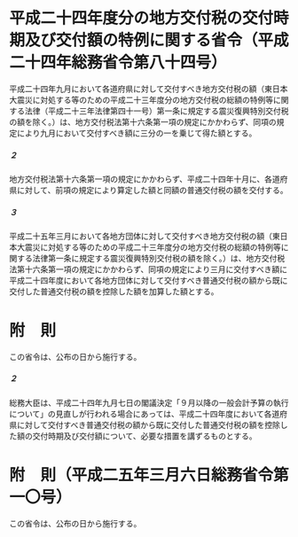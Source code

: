 # 平成二十四年度分の地方交付税の交付時期及び交付額の特例に関する省令（平成二十四年総務省令第八十四号）
平成二十四年九月において各道府県に対して交付すべき地方交付税の額（東日本大震災に対処する等のための平成二十三年度分の地方交付税の総額の特例等に関する法律（平成二十三年法律第四十一号）第一条に規定する震災復興特別交付税の額を除く。）は、地方交付税法第十六条第一項の規定にかかわらず、同項の規定により九月において交付すべき額に三分の一を乗じて得た額とする。
##### ２
地方交付税法第十六条第一項の規定にかかわらず、平成二十四年十月に、各道府県に対して、前項の規定により算定した額と同額の普通交付税の額を交付する。
##### ３
平成二十五年三月において各地方団体に対して交付すべき地方交付税の額（東日本大震災に対処する等のための平成二十三年度分の地方交付税の総額の特例等に関する法律第一条に規定する震災復興特別交付税の額を除く。）は、地方交付税法第十六条第一項の規定にかかわらず、同項の規定により三月に交付すべき額に平成二十四年度において各地方団体に対して交付すべき普通交付税の額から既に交付した普通交付税の額を控除した額を加算した額とする。
# 附　則
この省令は、公布の日から施行する。
##### ２
総務大臣は、平成二十四年九月七日の閣議決定「９月以降の一般会計予算の執行について」の見直しが行われる場合にあっては、平成二十四年度において各道府県に対して交付すべき普通交付税の額から既に交付した普通交付税の額を控除した額の交付時期及び交付額について、必要な措置を講ずるものとする。
# 附　則（平成二五年三月六日総務省令第一〇号）
この省令は、公布の日から施行する。
